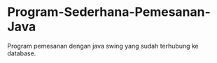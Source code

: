 # Program-Sederhana-Pemesanan-Java
Program pemesanan dengan java swing yang sudah terhubung ke database.
